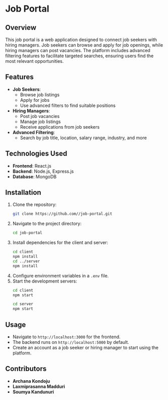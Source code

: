 # Job Portal

## Overview
This job portal is a web application designed to connect job seekers with hiring managers. Job seekers can browse and apply for job openings, while hiring managers can post vacancies. The platform includes advanced filtering features to facilitate targeted searches, ensuring users find the most relevant opportunities.

## Features
- **Job Seekers**:
  - Browse job listings
  - Apply for jobs
  - Use advanced filters to find suitable positions
- **Hiring Managers**:
  - Post job vacancies
  - Manage job listings
  - Receive applications from job seekers
- **Advanced Filtering**:
  - Search by job title, location, salary range, industry, and more

## Technologies Used
- **Frontend**: React.js
- **Backend**: Node.js, Express.js
- **Database**: MongoDB

## Installation
1. Clone the repository:
   ```sh
   git clone https://github.com//job-portal.git
   ```
2. Navigate to the project directory:
   ```sh
   cd job-portal
   ```
3. Install dependencies for the client and server:
   ```sh
   cd client
   npm install
   cd ../server
   npm install
   ```
4. Configure environment variables in a `.env` file.
5. Start the development servers:
   ```sh
   cd client
   npm start
   ```
   ```sh
   cd server
   npm start
   ```

## Usage
- Navigate to `http://localhost:3000` for the frontend.
- The backend runs on `http://localhost:5000` by default.
- Create an account as a job seeker or hiring manager to start using the platform.

## Contributors
- **Archana Kondoju**
- **Laxmiprasanna Madduri**
- **Soumya Kandunuri**

